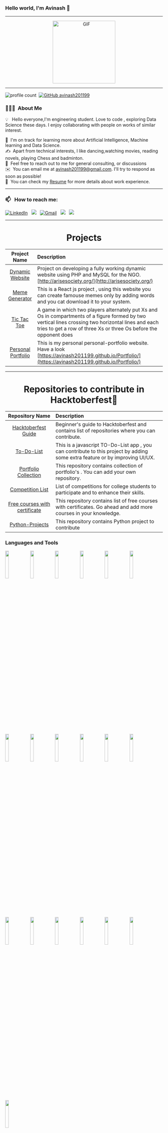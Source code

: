 ### Hello world, I'm Avinash 👋 

-----

<p align="center">
<img alt="GIF" src="https://media.giphy.com/media/Cmr1OMJ2FN0B2/giphy.gif" width = 200/>
</p>

-----

![profile count](https://komarev.com/ghpvc/?username=avinash201199&color=red)&nbsp;
[![GitHub avinash201199](https://img.shields.io/github/followers/avinash201199?label=follow&style=social)](https://github.com/avinash201199)&nbsp;
### 👨🏻‍💻 &nbsp;About Me

💡 &nbsp; Hello everyone,I'm engineering student. Love to code , exploring Data Science these days. I enjoy collaborating with people on works of similar interest. 

🌱 &nbsp;I'm on track for learning more about Artificial Intelligence, Machine learning and Data Science.\
✍️ &nbsp;Apart from technical interests, I like dancing,watching movies, reading novels, playing Chess and badminton.\
💬 &nbsp;Feel free to reach out to me for general consulting, or discussions \
✉️ &nbsp;You can email me at avinash201199@gmail.com. I'll try to respond as soon as possible!\
📄 &nbsp;You can check my [Resume](https://drive.google.com/file/d/1K4-g2LlUJFHv-JzBtrBBSeBOUiRN1-iQ/view?usp=sharing) for more details about work experience.

-----
### 📫 &nbsp; How to reach me:



<a href="https://www.linkedin.com/in/avinash-singh-071b79175/"><img alt="LinkedIn" src="https://img.shields.io/badge/linkedin%20-%230077B5.svg?&style=flat&logo=linkedin&logoColor=white"/></a> &nbsp;
<a href="https://instagram.com/michael201199/"><img src="https://img.shields.io/badge/-@michael201199-E4405F?style=flat&logo=Instagram&logoColor=white"/></a> &nbsp;
<a href="mailto:avinash201199@gmail.com"><img alt="Gmail" src="https://img.shields.io/badge/Gmail-D14836?style=flat&logo=gmail&logoColor=white" /></a> &nbsp;
<a href="https://www.hackerrank.com/avinash201199"><img src="https://img.shields.io/badge/-HackerRank-E4405F?style=flat&logo=HackerRank&logoColor=white"/></a> &nbsp;
<a href="https://leetcode.com/avinash201199/"><img src="https://img.shields.io/badge/-LeetCode-E4405F?style=flat&logo=LeetCode&logoColor=white"/></a> &nbsp;

-----  



<h1 align="center">Projects</h1>

| Project Name      | Description | 
| :---:        |    :----   |  
| [Dynamic Website](http://arisesociety.org/)   | Project on developing a fully working dynamic website using PHP and MySQL for the NGO.  [http://arisesociety.org/](http://arisesociety.org/)        | 
| [Meme Generator](https://avinash201199.github.io/MemeGenerator/) | This is a React js project , using this website you can create famouse memes only by adding words and you cat download it to your system. |
| [Tic Tac Toe](https://github.com/avinash201199/Python-Projects/blob/main/Tic_Tac_Toe.py) | A game in which two players alternately put Xs and Os in compartments of a figure formed by two vertical lines crossing two horizontal lines and each tries to get a row of three Xs or three Os before the opponent does |
| [Personal Portfolio](https://avinash201199.github.io/Portfolio/) | This is my personal personal-portfolio website. Have a look [https://avinash201199.github.io/Portfolio/](https://avinash201199.github.io/Portfolio/) |

<hr>

<h1 align="center">Repositories to contribute in Hacktoberfest🤩</h1>

| Repository Name      | Description | 
| :---:        |    :----   |  
| [Hacktoberfest Guide](https://github.com/avinash201199/Hacktoberfest-Guide)    | Beginner's guide to Hacktoberfest and contains list of repositories where you can contribute.
| [To-Do-List](https://github.com/avinash201199/To-Do-List)    | This is a javascript TO-Do-List app , you can contribute to this project by adding some extra feature or by improving UI/UX.      
| [Portfolio Collection](https://github.com/avinash201199/Portfolio-Collection)      | This repository contains collection of portfolio's . You can add your own repository.
| [Competition List](https://github.com/avinash201199/Competitions-and-Programs-List) | List of competitions for college students to participate and to enhance their skills. |
| [Free courses with certificate](https://github.com/avinash201199/Free-courses-with-Certificates) | This repository contains list of free courses with certificates. Go ahead and add more courses in your knowledge. |
| [Python-Projects](https://github.com/avinash201199/Python-projects-) | This repository contains Python project to contribute |



### Languages and Tools

<p>
 
 
  <code><img width="15%" src="https://www.vectorlogo.zone/logos/python/python-ar21.svg"></code>
 <code><img width="15%" src="https://www.vectorlogo.zone/logos/java/java-ar21.svg"></code>
  <code><img width="15%" src="https://www.vectorlogo.zone/logos/google_cloud/google_cloud-ar21.svg"></code>
 <code><img width="15%" src="https://www.vectorlogo.zone/logos/kaggle/kaggle-ar21.svg"></code>
  <code><img width="15%" src="https://www.vectorlogo.zone/logos/numpy/numpy-ar21.svg"></code>
  <code><img width="15%" src="https://www.vectorlogo.zone/logos/quora/quora-ar21.svg"></code>
 <code><img width="15%" src="https://www.vectorlogo.zone/logos/w3_html5/w3_html5-ar21.svg"></code>
 <code><img width="15%" src="https://www.vectorlogo.zone/logos/w3_css/w3_css-ar21.svg"></code>
  <code><img width="15%" src="https://www.vectorlogo.zone/logos/javascript/javascript-horizontal.svg"></code>
  <code><img width="15%" src="https://www.vectorlogo.zone/logos/getbootstrap/getbootstrap-ar21.svg"></code>
  <code><img width="15%" src="https://www.vectorlogo.zone/logos/djangoproject/djangoproject-ar21.svg"></code>
  <code><img width="15%" src="https://www.vectorlogo.zone/logos/pocoo_flask/pocoo_flask-ar21.svg"></code>
  <code><img width="15%" src="https://www.vectorlogo.zone/logos/jupyter/jupyter-ar21.svg"></code>
  <code><img width="15%" src="https://www.vectorlogo.zone/logos/mysql/mysql-ar21.svg"></code>
  <code><img width="15%" src="https://www.vectorlogo.zone/logos/docker/docker-ar21.svg"></code>
  <code><img width="15%" src="https://www.vectorlogo.zone/logos/kubernetes/kubernetes-ar21.svg"></code>
  <code><img width="15%" src="https://www.vectorlogo.zone/logos/amazon_aws/amazon_aws-ar21.svg"></code>
  <code><img width="15%" src="https://www.vectorlogo.zone/logos/git-scm/git-scm-ar21.svg"></code>
   <code><img width="15%" src="https://www.vectorlogo.zone/logos/ubuntu/ubuntu-ar21.svg"></code>
 
 
 -----
  
</p>



<h1 align="center">Github Stats</h1>

<div align="center">
  
[![GitHub streak](https://github-readme-streak-stats.herokuapp.com/?user=avinash201199&theme=highcontrast)](https://github.com/DenverCoder1/github-readme-streak-stats)

 </div>
 
 

<img align="left" alt="Avinash's Github Stats" src="https://github-readme-stats.vercel.app/api?username=avinash201199&&show_icons=true&theme=dark" width="50%" />
<img alt="Top Languages used" src="https://github-readme-stats.vercel.app/api/top-langs/?username=avinash201199&layout=compact&theme=dark" width="46%" />
<br>
<img src="https://activity-graph.herokuapp.com/graph?username=avinash201199&theme=xcode">



